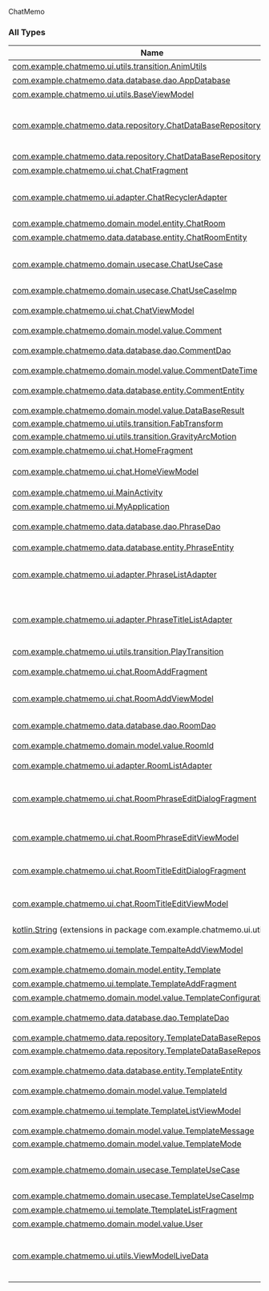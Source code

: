 

ChatMemo

### All Types

| Name | Summary |
|---|---|
| [com.example.chatmemo.ui.utils.transition.AnimUtils](../com.example.chatmemo.ui.utils.transition/-anim-utils/index.md) |  |
| [com.example.chatmemo.data.database.dao.AppDatabase](../com.example.chatmemo.data.database.dao/-app-database/index.md) | DB定義 |
| [com.example.chatmemo.ui.utils.BaseViewModel](../com.example.chatmemo.ui.utils/-base-view-model/index.md) | BaseViewModel |
| [com.example.chatmemo.data.repository.ChatDataBaseRepository](../com.example.chatmemo.data.repository/-chat-data-base-repository/index.md) | チャットに関するDataBaseCRUD用Repository |
| [com.example.chatmemo.data.repository.ChatDataBaseRepositoryImp](../com.example.chatmemo.data.repository/-chat-data-base-repository-imp/index.md) |  |
| [com.example.chatmemo.ui.chat.ChatFragment](../com.example.chatmemo.ui.chat/-chat-fragment/index.md) | チャット画面 |
| [com.example.chatmemo.ui.adapter.ChatRecyclerAdapter](../com.example.chatmemo.ui.adapter/-chat-recycler-adapter/index.md) | チャット画面のリサイクルビュー |
| [com.example.chatmemo.domain.model.entity.ChatRoom](../com.example.chatmemo.domain.model.entity/-chat-room/index.md) |  |
| [com.example.chatmemo.data.database.entity.ChatRoomEntity](../com.example.chatmemo.data.database.entity/-chat-room-entity/index.md) | トークルーム |
| [com.example.chatmemo.domain.usecase.ChatUseCase](../com.example.chatmemo.domain.usecase/-chat-use-case/index.md) | チャットルームに関するビジネスロジック |
| [com.example.chatmemo.domain.usecase.ChatUseCaseImp](../com.example.chatmemo.domain.usecase/-chat-use-case-imp/index.md) |  |
| [com.example.chatmemo.ui.chat.ChatViewModel](../com.example.chatmemo.ui.chat/-chat-view-model/index.md) | チャット画面_UIロジック |
| [com.example.chatmemo.domain.model.value.Comment](../com.example.chatmemo.domain.model.value/-comment/index.md) |  |
| [com.example.chatmemo.data.database.dao.CommentDao](../com.example.chatmemo.data.database.dao/-comment-dao/index.md) | コメント用クエリ管理 |
| [com.example.chatmemo.domain.model.value.CommentDateTime](../com.example.chatmemo.domain.model.value/-comment-date-time/index.md) |  |
| [com.example.chatmemo.data.database.entity.CommentEntity](../com.example.chatmemo.data.database.entity/-comment-entity/index.md) | コメントテーブル |
| [com.example.chatmemo.domain.model.value.DataBaseResult](../com.example.chatmemo.domain.model.value/-data-base-result/index.md) |  |
| [com.example.chatmemo.ui.utils.transition.FabTransform](../com.example.chatmemo.ui.utils.transition/-fab-transform/index.md) |  |
| [com.example.chatmemo.ui.utils.transition.GravityArcMotion](../com.example.chatmemo.ui.utils.transition/-gravity-arc-motion/index.md) |  |
| [com.example.chatmemo.ui.chat.HomeFragment](../com.example.chatmemo.ui.chat/-home-fragment/index.md) | ホーム画面 |
| [com.example.chatmemo.ui.chat.HomeViewModel](../com.example.chatmemo.ui.chat/-home-view-model/index.md) | ホーム画面_ロジック |
| [com.example.chatmemo.ui.MainActivity](../com.example.chatmemo.ui/-main-activity/index.md) | メイン画面 |
| [com.example.chatmemo.ui.MyApplication](../com.example.chatmemo.ui/-my-application/index.md) |  |
| [com.example.chatmemo.data.database.dao.PhraseDao](../com.example.chatmemo.data.database.dao/-phrase-dao/index.md) | 定型文用クエリ管理 |
| [com.example.chatmemo.data.database.entity.PhraseEntity](../com.example.chatmemo.data.database.entity/-phrase-entity/index.md) | 定型文テーブル |
| [com.example.chatmemo.ui.adapter.PhraseListAdapter](../com.example.chatmemo.ui.adapter/-phrase-list-adapter/index.md) | 定型文作成画面用のリストビューアダプター |
| [com.example.chatmemo.ui.adapter.PhraseTitleListAdapter](../com.example.chatmemo.ui.adapter/-phrase-title-list-adapter/index.md) | 定型文リスト画面用のリサイクルビューアダプター |
| [com.example.chatmemo.ui.utils.transition.PlayTransition](../com.example.chatmemo.ui.utils.transition/-play-transition/index.md) |  |
| [com.example.chatmemo.ui.chat.RoomAddFragment](../com.example.chatmemo.ui.chat/-room-add-fragment/index.md) | 新規ルーム作成画面 |
| [com.example.chatmemo.ui.chat.RoomAddViewModel](../com.example.chatmemo.ui.chat/-room-add-view-model/index.md) | 新規ルーム作成画面_ロジック |
| [com.example.chatmemo.data.database.dao.RoomDao](../com.example.chatmemo.data.database.dao/-room-dao/index.md) | 定型文用クエリ管理 |
| [com.example.chatmemo.domain.model.value.RoomId](../com.example.chatmemo.domain.model.value/-room-id/index.md) |  |
| [com.example.chatmemo.ui.adapter.RoomListAdapter](../com.example.chatmemo.ui.adapter/-room-list-adapter/index.md) | ルームリスト用アダプター |
| [com.example.chatmemo.ui.chat.RoomPhraseEditDialogFragment](../com.example.chatmemo.ui.chat/-room-phrase-edit-dialog-fragment/index.md) | ルームの定型文設定変更ダイアログ |
| [com.example.chatmemo.ui.chat.RoomPhraseEditViewModel](../com.example.chatmemo.ui.chat/-room-phrase-edit-view-model/index.md) | ルームの定型文設定変更ダイアログ_ロジック |
| [com.example.chatmemo.ui.chat.RoomTitleEditDialogFragment](../com.example.chatmemo.ui.chat/-room-title-edit-dialog-fragment/index.md) | ルーム名変更ダイアログ |
| [com.example.chatmemo.ui.chat.RoomTitleEditViewModel](../com.example.chatmemo.ui.chat/-room-title-edit-view-model/index.md) | ルーム名変更ダイアログ_ロジック |
| [kotlin.String](../com.example.chatmemo.ui.utils/kotlin.-string/index.md) (extensions in package com.example.chatmemo.ui.utils) |  |
| [com.example.chatmemo.ui.template.TempalteAddViewModel](../com.example.chatmemo.ui.template/-tempalte-add-view-model/index.md) | 定型文作成画面_UIロジック |
| [com.example.chatmemo.domain.model.entity.Template](../com.example.chatmemo.domain.model.entity/-template/index.md) |  |
| [com.example.chatmemo.ui.template.TemplateAddFragment](../com.example.chatmemo.ui.template/-template-add-fragment/index.md) | 定型文作成画面 |
| [com.example.chatmemo.domain.model.value.TemplateConfiguration](../com.example.chatmemo.domain.model.value/-template-configuration/index.md) |  |
| [com.example.chatmemo.data.database.dao.TemplateDao](../com.example.chatmemo.data.database.dao/-template-dao/index.md) | 定型文用クエリ管理 |
| [com.example.chatmemo.data.repository.TemplateDataBaseRepository](../com.example.chatmemo.data.repository/-template-data-base-repository/index.md) |  |
| [com.example.chatmemo.data.repository.TemplateDataBaseRepositoryImp](../com.example.chatmemo.data.repository/-template-data-base-repository-imp/index.md) |  |
| [com.example.chatmemo.data.database.entity.TemplateEntity](../com.example.chatmemo.data.database.entity/-template-entity/index.md) | 定型文タイトルテーブル |
| [com.example.chatmemo.domain.model.value.TemplateId](../com.example.chatmemo.domain.model.value/-template-id/index.md) |  |
| [com.example.chatmemo.ui.template.TemplateListViewModel](../com.example.chatmemo.ui.template/-template-list-view-model/index.md) | 定型文一覧画面_UIロジック |
| [com.example.chatmemo.domain.model.value.TemplateMessage](../com.example.chatmemo.domain.model.value/-template-message/index.md) |  |
| [com.example.chatmemo.domain.model.value.TemplateMode](../com.example.chatmemo.domain.model.value/-template-mode/index.md) |  |
| [com.example.chatmemo.domain.usecase.TemplateUseCase](../com.example.chatmemo.domain.usecase/-template-use-case/index.md) | テンプレートに関するビジネスロジック |
| [com.example.chatmemo.domain.usecase.TemplateUseCaseImp](../com.example.chatmemo.domain.usecase/-template-use-case-imp/index.md) |  |
| [com.example.chatmemo.ui.template.TtemplateListFragment](../com.example.chatmemo.ui.template/-ttemplate-list-fragment/index.md) | 定型文一覧画面 |
| [com.example.chatmemo.domain.model.value.User](../com.example.chatmemo.domain.model.value/-user/index.md) |  |
| [com.example.chatmemo.ui.utils.ViewModelLiveData](../com.example.chatmemo.ui.utils/-view-model-live-data/index.md) | カスタムLiveData カプセル化のためJavaクラスで生成 |
